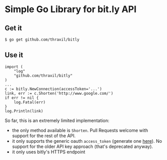 # Simple Go Library for bit.ly API

## Get it

    $ go get github.com/thraxil/bitly

## Use it

    import (
        "log"
        "github.com/thraxil/bitly"
    )
    ...
    c := bitly.NewConnection(accessToken='...')
    link, err := c.Shorten('http://www.google.com/')
    if err != nil {
        log.Fatal(err)
    }
    log.Println(link)

So far, this is an extremely limited implementation:

* the only method available is `Shorten`. Pull Requests welcome with
  support for the rest of the API.
* it only supports the generic oauth `access_token` (generate one
  [here](https://bitly.com/a/oauth_apps)). No support for the older
  API key approach (that's deprecated anyway).
* it only uses bitly's HTTPS endpoint
